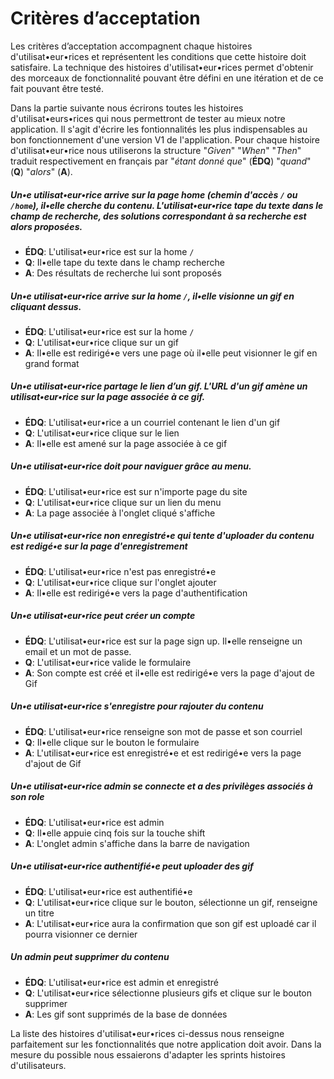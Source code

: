 # Critères d’acceptation

Les critères d’acceptation accompagnent chaque histoires d'utilisat•eur•rices et représentent les conditions que cette histoire doit satisfaire. La technique des histoires d'utilisat•eur•rices permet d'obtenir des morceaux de fonctionnalité pouvant être défini en une itération et de ce fait pouvant être testé.

Dans la partie suivante nous écrirons toutes les histoires d'utilisat•eurs•rices qui nous permettront de tester au mieux notre application. Il s'agit d'écrire les fontionnalités les plus indispensables au bon fonctionnement d'une version V1 de l'application. Pour chaque histoire d'utilisat•eur•rice nous utiliserons la structure "_Given_" "_When_" "_Then_" traduit respectivement en français par "_étant donné que_" (**ÉDQ**) "_quand_" (**Q**) "_alors_" (**A**).

##### Un•e utilisat•eur•rice arrive sur la page home (chemin d'accès `/` ou `/home`), il•elle cherche du contenu. L'utilisat•eur•rice tape du texte dans le champ de recherche, des solutions correspondant à sa recherche est alors proposées.

* **ÉDQ**: L'utilisat•eur•rice est sur la home `/`
* **Q**: Il•elle tape du texte dans le champ recherche
* **A**: Des résultats de recherche lui sont proposés

##### Un•e utilisat•eur•rice arrive sur la home `/`, il•elle visionne un gif en cliquant dessus.

* **ÉDQ**: L'utilisat•eur•rice est sur la home `/`
* **Q**: L'utilisat•eur•rice clique sur un gif
* **A**: Il•elle est redirigé•e vers une page où il•elle peut visionner le gif en grand format

##### Un•e utilisat•eur•rice partage le lien d’un gif. L'URL d'un gif amène un utilisat•eur•rice sur la page associée à ce gif.

* **ÉDQ**: L'utilisat•eur•rice a un courriel contenant le lien d'un gif
* **Q**: L'utilisat•eur•rice clique sur le lien
* **A**: Il•elle est amené sur la page associée à ce gif

##### Un•e utilisat•eur•rice doit pour naviguer grâce au menu.

* **ÉDQ**: L'utilisat•eur•rice est sur n'importe page du site
* **Q**: L'utilisat•eur•rice clique sur un lien du menu
* **A**: La page associée à l'onglet cliqué s'affiche

##### Un•e utilisat•eur•rice non enregistré•e qui tente d'uploader du contenu est redigé•e sur la page d'enregistrement

* **ÉDQ**: L'utilisat•eur•rice n'est pas enregistré•e
* **Q**: L'utilisat•eur•rice clique sur l'onglet ajouter
* **A**: Il•elle est redirigé•e vers la page d'authentification

##### Un•e utilisat•eur•rice peut créer un compte

* **ÉDQ**: L'utilisat•eur•rice est sur la page sign up. Il•elle renseigne un email et un mot de passe.
* **Q**: L'utilisat•eur•rice valide le formulaire
* **A**: Son compte est créé et il•elle est redirigé•e vers la page d'ajout de Gif

##### Un•e utilisat•eur•rice s'enregistre pour rajouter du contenu

* **ÉDQ**: L'utilisat•eur•rice renseigne son mot de passe et son courriel
* **Q**: Il•elle clique sur le bouton le formulaire
* **A**: L'utilisat•eur•rice est enregistré•e et est redirigé•e vers la page d'ajout de Gif

##### Un•e utilisat•eur•rice admin se connecte et a des privilèges associés à son role

* **ÉDQ**: L'utilisat•eur•rice est admin
* **Q**: Il•elle appuie cinq fois sur la touche shift
* **A**: L'onglet admin s'affiche dans la barre de navigation

##### Un•e utilisat•eur•rice authentifié•e peut uploader des gif

* **ÉDQ**: L'utilisat•eur•rice est authentifié•e
* **Q**: L'utilisat•eur•rice clique sur le bouton, sélectionne un gif, renseigne un titre
* **A**: L'utilisat•eur•rice aura la confirmation que son gif est uploadé car il pourra visionner ce dernier

##### Un admin peut supprimer du contenu

* **ÉDQ**: L'utilisat•eur•rice est admin et enregistré
* **Q**: L'utilisat•eur•rice sélectionne plusieurs gifs et clique sur le bouton supprimer
* **A**: Les gif sont supprimés de la base de données

La liste des histoires d'utilisat•eur•rices ci-dessus nous renseigne parfaitement sur les fonctionnalités que notre application doit avoir. Dans la mesure du possible nous essaierons d'adapter les sprints histoires d'utilisateurs.
